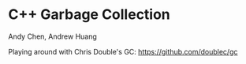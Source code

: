 # C++ Garbage Collection
Andy Chen, Andrew Huang

Playing around with Chris Double's GC:
https://github.com/doublec/gc